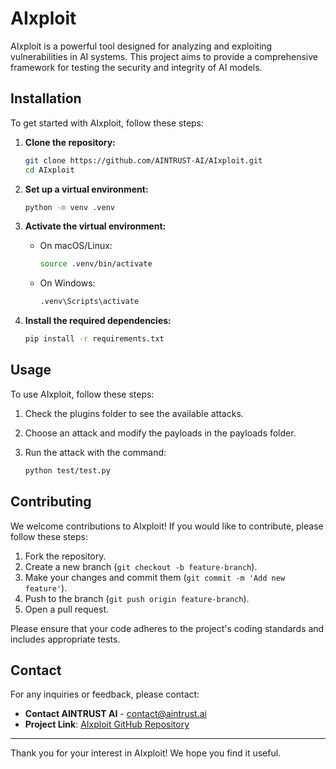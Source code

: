 # AIxploit

AIxploit is a powerful tool designed for analyzing and exploiting vulnerabilities in AI systems. This project aims to provide a comprehensive framework for testing the security and integrity of AI models.


## Installation

To get started with AIxploit, follow these steps:

1. **Clone the repository:**
   ```bash
   git clone https://github.com/AINTRUST-AI/AIxploit.git
   cd AIxploit
   ```

2. **Set up a virtual environment:**
   ```bash
   python -m venv .venv
   ```

3. **Activate the virtual environment:**
   - On macOS/Linux:
     ```bash
     source .venv/bin/activate
     ```
   - On Windows:
     ```bash
     .venv\Scripts\activate
     ```

4. **Install the required dependencies:**
   ```bash
   pip install -r requirements.txt
   ```

## Usage

To use AIxploit, follow these steps:

1. Check the plugins folder to see the available attacks.

2. Choose an attack and modify the payloads in the payloads folder.

3. Run the attack with the command:
   ```bash
   python test/test.py
   ```

## Contributing

We welcome contributions to AIxploit! If you would like to contribute, please follow these steps:

1. Fork the repository.
2. Create a new branch (`git checkout -b feature-branch`).
3. Make your changes and commit them (`git commit -m 'Add new feature'`).
4. Push to the branch (`git push origin feature-branch`).
5. Open a pull request.

Please ensure that your code adheres to the project's coding standards and includes appropriate tests.


## Contact

For any inquiries or feedback, please contact:

- **Contact AINTRUST AI** - [contact@aintrust.ai](mailto:contact@aintrust.ai)
- **Project Link**: [AIxploit GitHub Repository](https://github.com/AINTRUST-AI/AIxploit)

---

Thank you for your interest in AIxploit! We hope you find it useful.